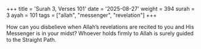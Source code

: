 +++
title = 'Surah 3, Verses 101'
date = '2025-08-27'
weight = 394
surah = 3
ayah = 101
tags = ["allah", "messenger", "revelation"]
+++

How can you disbelieve when Allah’s revelations are recited to you and His Messenger is in your midst? Whoever holds firmly to Allah is surely guided to the Straight Path.